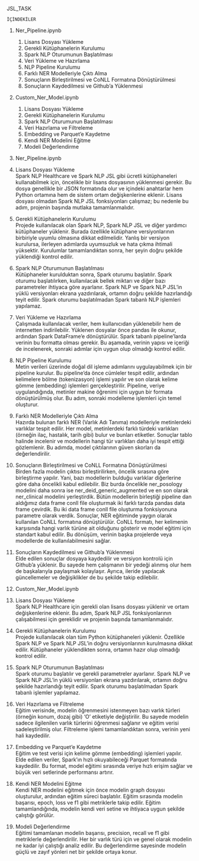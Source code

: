 JSL_TASK



    İÇİNDEKİLER

1. Ner_Pipeline.ipynb  
    1. Lisans Dosyası Yükleme  
    2. Gerekli Kütüphanelerin Kurulumu  
    3. Spark NLP Oturumunun Başlatılması  
    4. Veri Yükleme ve Hazırlama  
    5. NLP Pipeline Kurulumu  
    6. Farklı NER Modelleriyle Çıktı Alma  
    7. Sonuçların Birleştirilmesi ve CoNLL Formatına Dönüştürülmesi  
    8. Sonuçların Kaydedilmesi ve Github’a Yüklenmesi  

2. Custom_Ner_Model.ipynb  
    1. Lisans Dosyası Yükleme  
    2. Gerekli Kütüphanelerin Kurulumu  
    3. Spark NLP Oturumunun Başlatılması  
    4. Veri Hazırlama ve Filtreleme  
    5. Embedding ve Parquet’e Kaydetme  
    6. Kendi NER Modelini Eğitme  
    7. Modeli Değerlendirme  



1. Ner_Pipeline.ipynb

 1. Lisans Dosyası Yükleme  
Spark NLP Healthcare ve Spark NLP JSL gibi ücretli kütüphaneleri kullanabilmek için, öncelikle bir lisans dosyasının yüklenmesi gerekir. 
Bu dosya genellikle bir JSON formatında olur ve içindeki anahtarlar hem Python ortamına hem de sistem ortam değişkenlerine eklenir. 
Lisans dosyası olmadan Spark NLP JSL fonksiyonları çalışmaz; bu nedenle bu adım, projenin başında mutlaka tamamlanmalıdır.

2. Gerekli Kütüphanelerin Kurulumu  
Projede kullanılacak olan Spark NLP, Spark NLP JSL ve diğer yardımcı kütüphaneler yüklenir. 
Burada özellikle kütüphane versiyonlarının birbiriyle uyumlu olmasına dikkat edilmelidir. 
Yanlış bir versiyon kurulursa, ilerleyen adımlarda uyumsuzluk ve hata çıkma ihtimali yüksektir. 
Kurulumlar tamamlandıktan sonra, her şeyin doğru şekilde yüklendiği kontrol edilir.


3. Spark NLP Oturumunun Başlatılması  
Kütüphaneler kurulduktan sonra, Spark oturumu başlatılır. 
Spark oturumu başlatılırken, kullanılacak bellek miktarı ve diğer bazı parametreler ihtiyaca göre ayarlanır. 
Spark NLP ve Spark NLP JSL’in yüklü versiyonları ekrana yazdırılarak, ortamın doğru şekilde hazırlandığı teyit edilir. 
Spark oturumu başlatılmadan Spark tabanlı NLP işlemleri yapılamaz.

 4. Veri Yükleme ve Hazırlama  
Çalışmada kullanılacak veriler, hem kullanıcıdan yüklenebilir hem de internetten indirilebilir. 
Yüklenen dosyalar önce pandas ile okunur, ardından Spark DataFrame’e dönüştürülür. Spark tabanlı pipeline’larda verinin bu formatta olması gerekir. 
Bu aşamada, verinin yapısı ve içeriği de incelenerek, sonraki adımlar için uygun olup olmadığı kontrol edilir.


5. NLP Pipeline Kurulumu  
Metin verileri üzerinde doğal dil işleme adımlarını uygulayabilmek için bir pipeline kurulur. 
Bu pipeline’da önce cümleler tespit edilir, ardından kelimelere bölme (tokenizasyon) işlemi yapılır ve son olarak kelime gömme (embedding) işlemleri gerçekleştirilir.
Pipeline, veriye uygulandığında, metinler makine öğrenimi için uygun bir formata dönüştürülmüş olur. 
Bu adım, sonraki modelleme işlemleri için temel oluşturur.

6. Farklı NER Modelleriyle Çıktı Alma  
Hazırda bulunan farklı NER (Varlık Adı Tanıma) modelleriyle metinlerdeki varlıklar tespit edilir. 
Her model, metinlerdeki farklı türdeki varlıkları (örneğin ilaç, hastalık, tarih gibi) bulur ve bunları etiketler. 
Sonuçlar tablo halinde incelenir ve modellerin hangi tür varlıkları daha iyi tespit ettiği gözlemlenir. 
Bu adımda, model çıktılarının güven skorları da değerlendirilir.

7. Sonuçların Birleştirilmesi ve CoNLL Formatına Dönüştürülmesi  
Birden fazla modelin çıktısı birleştirilirken, öncelik sırasına göre birleştirme yapılır.
Yani, bazı modellerin bulduğu varlıklar diğerlerine göre daha öncelikli kabul edilebilir.
Biz burda öncelikle ner_posology modelini daha sonra ise  ner_deid_generic_augmented ve en son olarak ner_clinical modelini yerleştirdik.
Bütün modellerin birleştiği pipeline dan aldığımız data frame conll file oluşturmak iki farklı tarzda pandas data frame çevirdik.
Bu iki data frame conll file oluşturma fonksiyonuna parametre olarak verdik.
Sonuçlar, NER eğitiminde yaygın olarak kullanılan CoNLL formatına dönüştürülür. 
CoNLL formatı, her kelimenin karşısında hangi varlık türüne ait olduğunu gösterir ve model eğitimi için standart kabul edilir. 
Bu dönüşüm, verinin başka projelerde veya modellerde de kullanılabilmesini sağlar.

8. Sonuçların Kaydedilmesi ve Github’a Yüklenmesi  
Elde edilen sonuçlar dosyaya kaydedilir ve versiyon kontrolü için Github’a yüklenir. 
Bu sayede hem çalışmanın bir yedeği alınmış olur hem de başkalarıyla paylaşmak kolaylaşır. 
Ayrıca, ileride yapılacak güncellemeler ve değişiklikler de bu şekilde takip edilebilir.



2. Custom_Ner_Model.ipynb

1. Lisans Dosyası Yükleme  
Spark NLP Healthcare için gerekli olan lisans dosyası yüklenir ve ortam değişkenlerine eklenir. 
Bu adım, Spark NLP JSL fonksiyonlarının çalışabilmesi için gereklidir ve projenin başında tamamlanmalıdır.

2. Gerekli Kütüphanelerin Kurulumu  
Projede kullanılacak olan tüm Python kütüphaneleri yüklenir. 
Özellikle Spark NLP ve Spark NLP JSL’in doğru versiyonlarının kurulmasına dikkat edilir. 
Kütüphaneler yüklendikten sonra, ortamın hazır olup olmadığı kontrol edilir.

3. Spark NLP Oturumunun Başlatılması  
Spark oturumu başlatılır ve gerekli parametreler ayarlanır. 
Spark NLP ve Spark NLP JSL’in yüklü versiyonları ekrana yazdırılarak, ortamın doğru şekilde hazırlandığı teyit edilir. 
Spark oturumu başlatılmadan Spark tabanlı işlemler yapılamaz.

4. Veri Hazırlama ve Filtreleme  
Eğitim verisinde, modelin öğrenmesini istenmeyen bazı varlık türleri (örneğin konum, dozaj gibi) ‘O’ etiketiyle değiştirilir. 
Bu sayede modelin sadece ilgilenilen varlık türlerini öğrenmesi sağlanır ve eğitim verisi sadeleştirilmiş olur. 
Filtreleme işlemi tamamlandıktan sonra, verinin yeni hali kaydedilir.


5. Embedding ve Parquet’e Kaydetme  
Eğitim ve test verisi için kelime gömme (embedding) işlemleri yapılır. 
Elde edilen veriler, Spark’ın hızlı okuyabileceği Parquet formatında kaydedilir. 
Bu format, model eğitimi sırasında veriye hızlı erişim sağlar ve büyük veri setlerinde performansı artırır.

6. Kendi NER Modelini Eğitme  
Kendi NER modelini eğitmek için önce modelin graph dosyası oluşturulur, ardından eğitim süreci başlatılır. 
Eğitim sırasında modelin başarısı, epoch, loss ve f1 gibi metriklerle takip edilir. 
Eğitim tamamlandığında, modelin kendi veri setine ve ihtiyaca uygun şekilde çalıştığı görülür.

7. Modeli Değerlendirme  
Eğitimi tamamlanan modelin başarısı, precision, recall ve f1 gibi metriklerle değerlendirilir. 
Her bir varlık türü için ve genel olarak modelin ne kadar iyi çalıştığı analiz edilir. 
Bu değerlendirme sayesinde modelin güçlü ve zayıf yönleri net bir şekilde ortaya konur.

